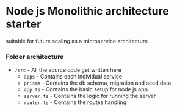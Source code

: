 # Node js Monolithic architecture starter

suitable for future scaling as a microservice architecture

### Folder architecture

- `/src` - All the source code get written here
  - `apps` - Contains each individual service
  - `prisma` - Contains the db schema, migration and seed data
  - `app.ts` - Contains the basic setup for node js app
  - `server.ts` - Contains the logic for running the server
  - `router.ts` - Contains the routes handling
